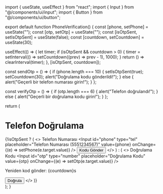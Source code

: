 import { useState, useEffect } from "react";
import { Input } from "@/components/ui/input";
import { Button } from "@/components/ui/button";

export default function PhoneVerification() {
  const [phone, setPhone] = useState("");
  const [otp, setOtp] = useState("");
  const [isOtpSent, setIsOtpSent] = useState(false);
  const [countdown, setCountdown] = useState(30);

  useEffect(() => {
    let timer;
    if (isOtpSent && countdown > 0) {
      timer = setInterval(() => setCountdown((prev) => prev - 1), 1000);
    }
    return () => clearInterval(timer);
  }, [isOtpSent, countdown]);

  const sendOtp = () => {
    if (phone.length === 10) {
      setIsOtpSent(true);
      setCountdown(30);
      alert("Doğrulama kodu gönderildi!");
    } else {
      alert("Geçerli bir telefon numarası girin!");
    }
  };

  const verifyOtp = () => {
    if (otp.length === 6) {
      alert("Telefon doğrulandı!");
    } else {
      alert("Geçerli bir doğrulama kodu girin!");
    }
  };

  return (
    <div className="flex flex-col items-center p-6 space-y-4 bg-gray-100 min-h-screen">
      <h1 className="text-xl font-bold">Telefon Doğrulama</h1>
      {!isOtpSent ? (
        <>
          <label htmlFor="phone">Telefon Numarası</label>
          <Input
            id="phone"
            type="tel"
            placeholder="Telefon Numarası (5551234567)"
            value={phone}
            onChange={(e) => setPhone(e.target.value)}
          />
          <Button onClick={sendOtp}>Kodu Gönder</Button>
        </>
      ) : (
        <>
          <label htmlFor="otp">Doğrulama Kodu</label>
          <Input
            id="otp"
            type="number"
            placeholder="Doğrulama Kodu"
            value={otp}
            onChange={(e) => setOtp(e.target.value)}
          />
          <p className="text-gray-600">Yeniden kod gönder: {countdown}s</p>
          <Button onClick={verifyOtp}>Doğrula</Button>
        </>
      )}
    </div>
  );
}
